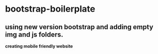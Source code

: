 # bootstrap-boilerplate

## using new version bootstrap and adding empty img and js folders.


**creating mobile friendly website**
